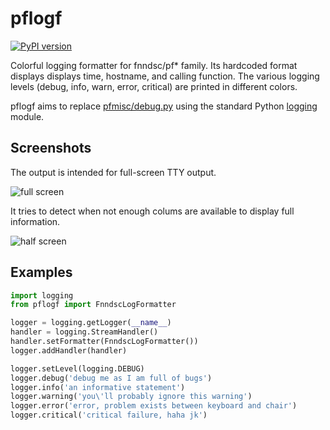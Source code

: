 # pflogf

[![PyPI version](https://badge.fury.io/py/pflogf.svg)](https://pypi.org/project/pflogf/)

Colorful logging formatter for fnndsc/pf* family.
Its hardcoded format displays displays time, hostname, and calling function.
The various logging levels (debug, info, warn, error, critical) are printed in different colors.

pflogf aims to replace [pfmisc/debug.py](https://github.com/FNNDSC/pfmisc/blob/master/pfmisc/debug.py)
using the standard Python [logging](https://docs.python.org/3/library/logging.html) module.

## Screenshots

The output is intended for full-screen TTY output.

![full screen](docs/wide.png)

It tries to detect when not enough colums are available to display full information.

![half screen](docs/narrow.png)

## Examples

```python
import logging
from pflogf import FnndscLogFormatter

logger = logging.getLogger(__name__)
handler = logging.StreamHandler()
handler.setFormatter(FnndscLogFormatter())
logger.addHandler(handler)

logger.setLevel(logging.DEBUG)
logger.debug('debug me as I am full of bugs')
logger.info('an informative statement')
logger.warning('you\'ll probably ignore this warning')
logger.error('error, problem exists between keyboard and chair')
logger.critical('critical failure, haha jk')
```
